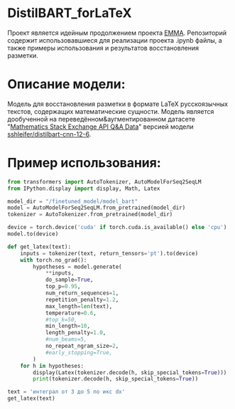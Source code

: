 # DistilBART_forLaTeX
Проект является идейным продолжением проекта [EMMA](https://github.com/basic-go-ahead/emma). Репозиторий содержит использовавшиеся для реализации проекта .ipynb файлы, а также примеры использования и результатов восстановления разметки.

# Описание модели:
Модель для восстановления разметки в формате LaTeX русскоязычных текстов, содержащих математические сущности.
Модель является дообученной на переведённом&аугментированном датасете "[Mathematics Stack Exchange API Q&A Data](https://zenodo.org/records/1414384)" версией модели [sshleifer/distilbart-cnn-12-6](https://huggingface.co/sshleifer/distilbart-cnn-12-6).

# Пример использования:
```python
from transformers import AutoTokenizer, AutoModelForSeq2SeqLM
from IPython.display import display, Math, Latex

model_dir = "/finetuned_model/model_bart"
model = AutoModelForSeq2SeqLM.from_pretrained(model_dir)
tokenizer = AutoTokenizer.from_pretrained(model_dir)

device = torch.device('cuda' if torch.cuda.is_available() else 'cpu')
model.to(device)

def get_latex(text):
    inputs = tokenizer(text, return_tensors='pt').to(device)
    with torch.no_grad():
        hypotheses = model.generate(
            **inputs, 
            do_sample=True, 
            top_p=0.95, 
            num_return_sequences=1, 
            repetition_penalty=1.2,
            max_length=len(text),
            temperature=0.6,
            #top_k=50,
            min_length=10,
            length_penalty=1.0,
            #num_beams=5,
            no_repeat_ngram_size=2,
            #early_stopping=True,
        )
    for h in hypotheses:
        display(Latex(tokenizer.decode(h, skip_special_tokens=True)))
        print(tokenizer.decode(h, skip_special_tokens=True))

text = 'интеграл от 3 до 5 по икс dx'
get_latex(text)
```
